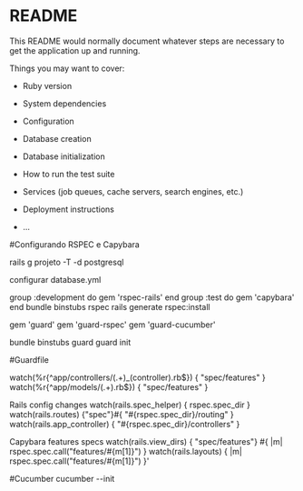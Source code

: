 # README

This README would normally document whatever steps are necessary to get the
application up and running.

Things you may want to cover:

* Ruby version

* System dependencies

* Configuration

* Database creation

* Database initialization

* How to run the test suite

* Services (job queues, cache servers, search engines, etc.)

* Deployment instructions

* ...

#Configurando RSPEC e Capybara

rails g projeto -T -d postgresql

configurar database.yml

group :development do
  gem 'rspec-rails'
end
group :test do
  gem 'capybara'
end
bundle binstubs rspec
rails generate rspec:install

gem 'guard'
gem 'guard-rspec'
gem 'guard-cucumber'

bundle binstubs guard
guard init

#Guardfile

watch(%r{^app/controllers/(.+)_(controller)\.rb$})  { "spec/features" }
watch(%r{^app/models/(.+)\.rb$})  { "spec/features" }

Rails config changes
  watch(rails.spec_helper)     { rspec.spec_dir }
  watch(rails.routes)          {"spec"}#{ "#{rspec.spec_dir}/routing" }
  watch(rails.app_controller)  { "#{rspec.spec_dir}/controllers" }

Capybara features specs
  watch(rails.view_dirs)     { "spec/features"} #{ |m| rspec.spec.call("features/#{m[1]}") }
  watch(rails.layouts)       { |m| rspec.spec.call("features/#{m[1]}") }'
  
#Cucumber
cucumber --init